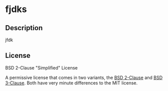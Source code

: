 # fjdks    
  
  ## Description
  
  jfdk
  
  ## License
  
  
  BSD 2-Clause "Simplified" License
  
  A permissive license that comes in two variants, the <a href="/licenses/bsd-2-clause/">BSD 2-Clause</a> and <a href="/licenses/bsd-3-clause/">BSD 3-Clause</a>. Both have very minute differences to the MIT license. 